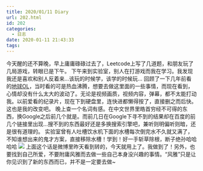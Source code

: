 ```yaml
---
title: 2020/01/11 Diary
url: 202.html
id: 202
categories:
  - 日志
date: 2020-01-11 21:43:33
tags:
---
```


今天醒的还不算晚，早上庸庸碌碌过去了，Leetcode上写了几道题，和朋友玩了几局游戏，转眼已是下午。 下午来到实验室，别人在打游戏而我在学习。我发现我还是喜欢和别人反着来...该玩的时候学，该学的时候玩... 回顾了一下几年前看的[地球OL](https://www.bilibili.com/video/av850938)，当时看的可是热血沸腾，想要去做这里面的一些事情，而现在看到，心情却没有什么太大的波动了。无论是视频画质，视频内容，弹幕，都不太能打动我。以前爱看的纪录片，现在下到硬盘里，连快进都懒得按了，直接删之而后快。这也是我的改变吧。 晚上查一个名词有感。在中文世界里皓首穷经不可得的东西，换Google之后前几个就是。而前几日在Google下寻不到的结果却在百度的前几个链接里出现...搜不到的东西最好还是多换搜索引擎吧，兼听则明偏听则暗，还是很有道理的。 实验室曾有人吐槽饮水机下面的水槽每次倒完水不久就又满了，不知谁想出来的鬼才方案，直接移除水槽！学到！好一手斩草除根，断子绝孙哈哈哈哈 ![](/2020pic/01/TIM图片20200111214020-300x300.jpg) 上面这个话是微博里昨天看到转的，今天就用上了。我做到了！另外，也要找到自己所爱，不要附庸风雅而去做一些自己本身没兴趣的事情。“风雅”只是让你见识到了新的东西而已，并不是一定要去做~